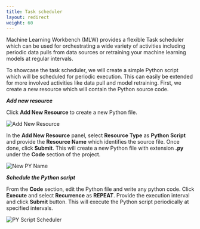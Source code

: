 ```yaml
---
title: Task scheduler
layout: redirect
weight: 60
---
```


Machine Learning Workbench (MLW) provides a flexible Task scheduler which can be used for orchestrating a wide variety of activities including periodic data pulls from data sources or retraining your machine learning models at regular intervals.

To showcase the task scheduler, we will create a simple Python script which will be scheduled for periodic execution. This can easily be extended for more involved activities like data pull and model retraining. First, we create a new resource which will contain the Python source code.

***Add new resource***

Click **Add New Resource** to create a new Python file.

![Add New Resource](/images/zementis/mlw-app-resource-add-new.png)

In the **Add New Resource** panel, select **Resource Type** as **Python Script** and provide the **Resource Name** which identifies the source file. Once done, click **Submit**. This will create a new Python file with extension **.py** under the **Code** section of the project.

![New PY Name](/images/zementis/mlw-app-resource-add-py.png)

***Schedule the Python script***

From the **Code** section, edit the Python file and write any python code. Click **Execute** and select **Recurrence** as **REPEAT**. Provide the execution interval and click **Submit** button. This will execute the Python script periodically at specified intervals.

![PY Script Scheduler](/images/zementis/mlw-app-sch.png)
